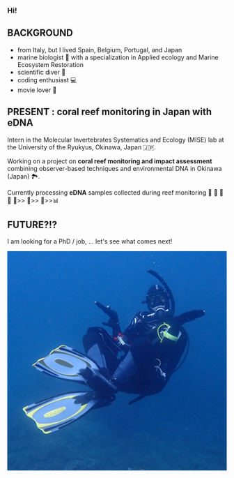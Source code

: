 ### Hi! 

## **BACKGROUND**
- from Italy, but I lived Spain, Belgium, Portugal, and Japan
- marine biologist :lab_coat: with a specialization in Applied ecology and Marine Ecosystem Restoration
- scientific diver :diving_mask:
- coding enthusiast :computer:
- movie lover :movie_camera:

## **PRESENT** : coral reef monitoring in Japan with eDNA

Intern in the Molecular Invertebrates Systematics and Ecology (MISE) lab at the University of the Ryukyus, Okinawa, Japan :jp:.

Working on a project on **coral reef monitoring and impact assessment** combining observer-based techniques and environmental DNA in Okinawa (Japan) :national_park:. 

Currently processing **eDNA** samples collected during reef monitoring :octopus: :crab: :tropical_fish: :shell: :microbe:>> 🧪>> 🧬>>📊 

## **FUTURE?!?** 
I am looking for a PhD / job, ... let's see what comes next! 

![This is an image](/285828246_691197322171356_5349554283590627471_n.png)
